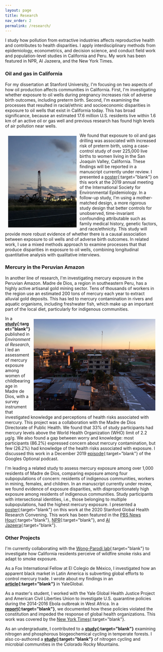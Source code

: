 ```yaml
---
layout: page
title: Research
nav_order: 2
permalink: /research/
---
```


I study how pollution from extractive industries affects reproductive health and contributes to health disparities. I apply interdisciplinary methods from epidemiology, econometrics, and decision science, and conduct field work and population-level studies in California and Peru. My work has been featured in NPR, Al Jazeera, and the New York Times.

### Oil and gas in California

 For my dissertation at Stanford University, I'm focusing on two aspects of how oil production affects communities in California. First, I'm investigating whether exposure to oil wells during pregnancy increases risk of adverse birth outcomes, including preterm birth. Second, I'm examining the processes that resulted in racial/ethnic and socioeconomic disparities in exposure to oil wells that exist in California today. This has broad significance, because an estimated 17.6 million U.S. residents live within 1.6 km of an active oil or gas well and previous research has found high levels of air pollution near wells.

<img src="/images/oil_rig.jpg" alt="" align="left" width="225" height="300" style="padding: 10px;"> We found that exposure to oil and gas drilling was associated with increased risk of preterm birth, using a case-control study of over 225,000 live births to women living in the San Joaquin Valley, California. These findings will be reported in a manuscript currently under review. I presented a [poster](https://djxgonzalez.github.io/research/201908_isee/isee_poster_final.png){:target="blank"} on this work at the 2019 annual meeting of the International Society for Environmental Epidemiology. In a follow-up study, I'm using a mother-matched design, a more rigorous study design that better controls for unobserved, time-invariant confounding attributable such as family medical history, genetic factors, and race/ethnicity. This study will provide more robust evidence of whether there is a causal association between exposure to oil wells and of adverse birth outcomes. In related work, I use a mixed methods approach to examine processes that that produce disparities in exposure to oil wells, combining longitudinal quantitative analysis with qualitative interviews.

### Mercury in the Peruvian Amazon

In another line of research, I'm investigating mercury exposure in the Peruvian Amazon. Madre de Dios, a region in southeastern Peru, has a highly active artisanal gold mining sector. Tens of thousands of workers in the region use an estimated 200 tons of mercury each year to extract alluvial gold deposits. This has led to mercury contamination in rivers and aquatic organisms, including freshwater fish, which make up an important part of the local diet, particularly for indigenous communities.

<img src="/images/puerto_maldonado.jpg" alt="" align="right" width="400" height="300" style="padding: 10px;"> In a **[study](https://www.sciencedirect.com/science/article/abs/pii/S0013935119305833){:target="blank"}** published in *Environmental Research*, I led an assessment of mercury exposure among women of childbearing age in Madre de Dios, with a survey instrument that investigated knowledge and perceptions of health risks associated with mercury. This project was a collaboration with the Madre de Dios Directorate of Public Health. We found that 33% of study participants had mercury levels above the World Health Organization (WHO) limit of 2.2 µg/g. We also found a gap between worry and knowledge: most participants (86.2%) expressed concern about mercury contamination, but few (26.2%) had knowledge of the health risks associated with exposure. I discussed this work in a December 2019 [episode](https://gogglesoptional.com/episode-298-heavy-metal-pollution-sneaky-bacteria-and-snowball-earth/){:target="blank"} of the Googles Optional podcast.

 I'm leading a related study to assess mercury exposure among over 1,000 residents of Madre de Dios, comparing exposure among four subpopulations of concern: residents of indigenous communities, workers in mining, females, and children. In an manuscript currently under review, we found evidence of exposure disparities, with disproportionately high exposure among residents of indigenous communities. Study participants with intersectional identities, i.e., those belonging to multiple subpopulations, had the highest mercury exposure. I presented a [poster](https://djxgonzalez.github.io/research/202001_stanfordglobalhealth/poster_global_health_convening_2020.pdf){:target="blank"} on this work at the 2020 Stanford Global Health Research Convening. This work has been featured in the [PBS News Hour](https://www.pbs.org/newshour/show/gold-mining-leaves-heart-of-peruvian-amazon-a-wasteland){:target="blank"}, [NPR](https://www.npr.org/sections/goatsandsoda/2015/05/17/398765777/who-did-this-to-perus-jungle){:target="blank"}, and [Al Jazeera](https://www.aljazeera.com/programmes/techknow/2016/01/gold-cost-illegal-mining-peru-160115085928711.html){:target="blank"}.

### Other Projects

I'm currently collaborating with the [Wong-Parodi lab](https://earth.stanford.edu/people/gabrielle-wong-parodi){:target="blank"} to investigate how California residents perceive of wildfire smoke risks and adapt to smoke exposure.

As a Fox International Fellow at El Colegio de México, I investigated how an apparent black market in Latin America is subverting global efforts to control mercury trade. I wrote about my findings in an **[article](https://yaleglobal.yale.edu/content/treaty-does-not-stop-illicit-mercury-trade-south-america){:target="blank"}** in YaleGlobal.

As a master's student, I worked with the Yale Global Health Justice Project and American Civil Liberties Union to investigate U.S. quarantine policies during the 2014-2016 Ebola outbreak in West Africa. In a **[report](https://law.yale.edu/system/files/area/center/ghjp/documents/ghjp_ebola_quarantines.pdf){:target="blank"}**, we documented how these policies violated the constitution and impeded the response of global health organizations. This work was covered by the [New York Times](https://www.nytimes.com/2015/12/03/health/ebola-crisis-passes-but-questions-on-quarantines-persist.html){:target="blank"}.

As an undergraduate, I contributed to a **[study](https://onlinelibrary.wiley.com/doi/full/10.1111/geb.12414){:target="blank"}** examining nitrogen and phosphorous biogeochemical cycling in temperate forests. I also co-authored a **[study](https://besjournals.onlinelibrary.wiley.com/doi/full/10.1111/1365-2745.12363){:target="blank"}** of nitrogen cycling and microbial communities in the Colorado Rocky Mountains.
